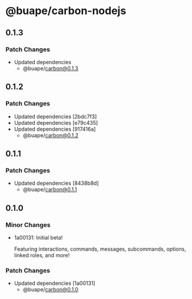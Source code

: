 # @buape/carbon-nodejs

## 0.1.3

### Patch Changes

- Updated dependencies
  - @buape/carbon@0.1.3

## 0.1.2

### Patch Changes

- Updated dependencies [2bdc7f3]
- Updated dependencies [e79c435]
- Updated dependencies [917416a]
  - @buape/carbon@0.1.2

## 0.1.1

### Patch Changes

- Updated dependencies [8438b8d]
  - @buape/carbon@0.1.1

## 0.1.0

### Minor Changes

- 1a00131: Initial beta!

  Featuring interactions, commands, messages, subcommands, options, linked roles, and more!

### Patch Changes

- Updated dependencies [1a00131]
  - @buape/carbon@0.1.0
